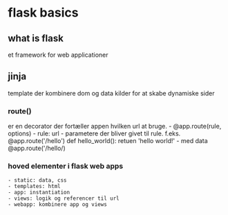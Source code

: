 # flask basics 
## what is flask
et framework for web applicationer
## jinja
template der kombinere dom og data kilder for at skabe dynamiske sider
### route()
er en decorator der fortæller appen hvilken url at bruge. 
    - @app.route(rule, options)
    - rule: url
    - parametere der bliver givet til rule.
    f.eks. @app.route('/hello')
        def hello_world():
            retuen 'hello world!'
    - med data 
        @app.route('/hello/)
### hoved elementer i flask web apps
    - static: data, css 
    - templates: html
    - app: instantiation
    - views: logik og referencer til url
    - webapp: kombinere app og views 

